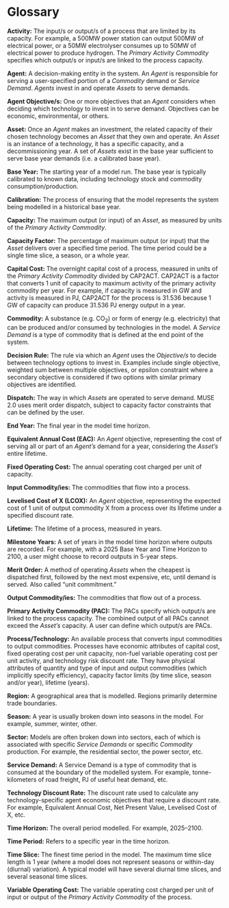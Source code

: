 # Glossary

**Activity:** The input/s or output/s of a process that are limited by its capacity. For example, a
500MW power station can output 500MW of electrical power, or a 50MW electrolyser consumes up to 50MW
of electrical power to produce hydrogen. The *Primary Activity Commodity* specifies which output/s
or input/s are linked to the process capacity.

**Agent:** A decision-making entity in the system. An *Agent* is responsible for serving a
user-specified portion of a *Commodity* demand or *Service Demand*. *Agents* invest in and operate
*Assets* to serve demands.

**Agent Objective/s:** One or more objectives that an *Agent* considers when deciding which
technology to invest in to serve demand. Objectives can be economic, environmental, or others.

**Asset:** Once an *Agent* makes an investment, the related capacity of their chosen technology
becomes an *Asset* that they own and operate. An *Asset* is an instance of a technology, it has a
specific capacity, and a decommissioning year. A set of *Assets* exist in the base year sufficient
to serve base year demands (i.e. a calibrated base year).

**Base Year:** The starting year of a model run. The base year is typically calibrated to known
data, including technology stock and commodity consumption/production.

**Calibration:** The process of ensuring that the model represents the system being modelled in a
historical base year.

**Capacity:** The maximum output (or input) of an *Asset*, as measured by units of the *Primary
Activity Commodity*.

**Capacity Factor:** The percentage of maximum output (or input) that the *Asset* delivers over a
specified time period. The time period could be a single time slice, a season, or a whole year.

**Capital Cost:** The overnight capital cost of a process, measured in units of the *Primary
Activity Commodity* divided by CAP2ACT. CAP2ACT is a factor that converts 1 unit of capacity to
maximum activity of the primary activity commodity per year. For example, if capacity is measured in
GW and activity is measured in PJ, CAP2ACT for the process is 31.536 because 1 GW of capacity can
produce 31.536 PJ energy output in a year.

<!-- markdownlint-disable-next-line MD033 -->
**Commodity:** A substance (e.g. CO<sub>2</sub>) or form of energy (e.g. electricity) that can be
produced and/or consumed by technologies in the model. A *Service Demand* is a type of commodity
that is defined at the end point of the system.

**Decision Rule:** The rule via which an *Agent* uses the *Objective/s* to decide between technology
options to invest in. Examples include single objective, weighted sum between multiple objectives,
or epsilon constraint where a secondary objective is considered if two options with similar primary
objectives are identified.

**Dispatch:** The way in which *Assets* are operated to serve demand. MUSE 2.0 uses merit order
dispatch, subject to capacity factor constraints that can be defined by the user.

**End Year:** The final year in the model time horizon.

**Equivalent Annual Cost (EAC):** An *Agent* objective, representing the cost of serving all or part
of an *Agent’s* demand for a year, considering the *Asset’s* entire lifetime.

**Fixed Operating Cost:** The annual operating cost charged per unit of capacity.

**Input Commodity/ies:** The commodities that flow into a process.

**Levelised Cost of X (LCOX):** An *Agent* objective, representing the expected cost of 1 unit of
output commodity X from a process over its lifetime under a specified discount rate.

**Lifetime:** The lifetime of a process, measured in years.

**Milestone Years:** A set of years in the model time horizon where outputs are recorded. For
example, with a 2025 Base Year and Time Horizon to 2100, a user might choose to record outputs in
5-year steps.

**Merit Order:** A method of operating *Assets* when the cheapest is dispatched first, followed by
the next most expensive, etc, until demand is served. Also called “unit commitment.”

**Output Commodity/ies:** The commodities that flow out of a process.

**Primary Activity Commodity (PAC):** The PACs specify which output/s are linked to the process
capacity. The combined output of all PACs cannot exceed the *Asset’s* capacity. A user can define
which output/s are PACs.

**Process/Technology:** An available process that converts input commodities to output commodities.
Processes have economic attributes of capital cost, fixed operating cost per unit capacity, non-fuel
variable operating cost per unit activity, and technology risk discount rate. They have physical
attributes of quantity and type of input and output commodities (which implicitly specify
efficiency), capacity factor limits (by time slice, season and/or year), lifetime (years).

**Region:** A geographical area that is modelled. Regions primarily determine trade boundaries.

**Season:** A year is usually broken down into seasons in the model. For example, summer, winter,
other.

**Sector:** Models are often broken down into sectors, each of which is associated with specific
*Service Demands* or specific *Commodity* production. For example, the residential sector, the power
sector, etc.

**Service Demand:** A Service Demand is a type of commodity that is consumed at the boundary of the
modelled system. For example, tonne-kilometers of road freight, PJ of useful heat demand, etc.

**Technology Discount Rate:** The discount rate used to calculate any technology-specific agent
economic objectives that require a discount rate. For example, Equivalent Annual Cost, Net Present
Value, Levelised Cost of X, etc.

**Time Horizon:** The overall period modelled. For example, 2025&ndash;2100.

**Time Period:** Refers to a specific year in the time horizon.

**Time Slice:** The finest time period in the model. The maximum time slice length is 1 year (where
a model does not represent seasons or within-day (diurnal) variation). A typical model will have
several diurnal time slices, and several seasonal time slices.

**Variable Operating Cost:** The variable operating cost charged per unit of input or output of the
*Primary Activity Commodity* of the process.
